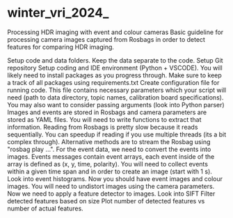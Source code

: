 # winter_vri_2024_

Processing HDR imaging with event and colour cameras
Basic guideline for processing camera images captured from Rosbags in order to detect features for comparing HDR imaging.

Setup code and data folders. Keep the data separate to the code.
Setup Git repository
Setup coding and IDE environment (Python + VSCODE). You will likely need to install packages as you progress through. Make sure to keep a track of all packages using requirements.txt
Create configuration file for running code. This file contains necessary parameters which your script will need (path to data directory, topic names, calibration board specifications). You may also want to consider passing arguments (look into Python parser)
Images and events are stored in Rosbags and camera parameters are stored as YAML files. You will need to write functions to extract that information. Reading from Rosbags is pretty slow because it reads sequentially. You can speedup if reading if you use multiple threads (its a bit complex through). Alternative methods are to stream the Rosbag using "rosbag play ...".
For the event data, we need to convert the events into images. Events messages contain event arrays, each event inside of the array is defined as (x, y, time, polarity). You will need to collect events within a given time span and in order to create an image (start with 1 s). Look into event histograms.
Now you should have event images and colour images. You will need to undistort images using the camera parameters.
Now we need to apply a feature detector to images. Look into SIFT
Filter detected features based on size
Plot number of detected features vs number of actual features.
